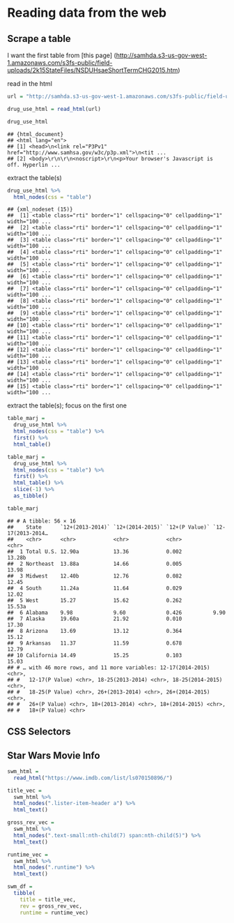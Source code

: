 Reading data from the web
================

## Scrape a table

I want the first table from \[this page\]
(<http://samhda.s3-us-gov-west-1.amazonaws.com/s3fs-public/field-uploads/2k15StateFiles/NSDUHsaeShortTermCHG2015.htm>)

read in the html

``` r
url = "http://samhda.s3-us-gov-west-1.amazonaws.com/s3fs-public/field-uploads/2k15StateFiles/NSDUHsaeShortTermCHG2015.htm"

drug_use_html = read_html(url)

drug_use_html
```

    ## {html_document}
    ## <html lang="en">
    ## [1] <head>\n<link rel="P3Pv1" href="http://www.samhsa.gov/w3c/p3p.xml">\n<tit ...
    ## [2] <body>\r\n\r\n<noscript>\r\n<p>Your browser's Javascript is off. Hyperlin ...

extract the table(s)

``` r
drug_use_html %>%
  html_nodes(css = "table")
```

    ## {xml_nodeset (15)}
    ##  [1] <table class="rti" border="1" cellspacing="0" cellpadding="1" width="100 ...
    ##  [2] <table class="rti" border="1" cellspacing="0" cellpadding="1" width="100 ...
    ##  [3] <table class="rti" border="1" cellspacing="0" cellpadding="1" width="100 ...
    ##  [4] <table class="rti" border="1" cellspacing="0" cellpadding="1" width="100 ...
    ##  [5] <table class="rti" border="1" cellspacing="0" cellpadding="1" width="100 ...
    ##  [6] <table class="rti" border="1" cellspacing="0" cellpadding="1" width="100 ...
    ##  [7] <table class="rti" border="1" cellspacing="0" cellpadding="1" width="100 ...
    ##  [8] <table class="rti" border="1" cellspacing="0" cellpadding="1" width="100 ...
    ##  [9] <table class="rti" border="1" cellspacing="0" cellpadding="1" width="100 ...
    ## [10] <table class="rti" border="1" cellspacing="0" cellpadding="1" width="100 ...
    ## [11] <table class="rti" border="1" cellspacing="0" cellpadding="1" width="100 ...
    ## [12] <table class="rti" border="1" cellspacing="0" cellpadding="1" width="100 ...
    ## [13] <table class="rti" border="1" cellspacing="0" cellpadding="1" width="100 ...
    ## [14] <table class="rti" border="1" cellspacing="0" cellpadding="1" width="100 ...
    ## [15] <table class="rti" border="1" cellspacing="0" cellpadding="1" width="100 ...

extract the table(s); focus on the first one

``` r
table_marj = 
  drug_use_html %>% 
  html_nodes(css = "table") %>% 
  first() %>%
  html_table() 
```

``` r
table_marj = 
  drug_use_html %>% 
  html_nodes(css = "table") %>% 
  first() %>% 
  html_table() %>%
  slice(-1) %>% 
  as_tibble()

table_marj
```

    ## # A tibble: 56 × 16
    ##    State      `12+(2013-2014)` `12+(2014-2015)` `12+(P Value)` `12-17(2013-2014…
    ##    <chr>      <chr>            <chr>            <chr>          <chr>            
    ##  1 Total U.S. 12.90a           13.36            0.002          13.28b           
    ##  2 Northeast  13.88a           14.66            0.005          13.98            
    ##  3 Midwest    12.40b           12.76            0.082          12.45            
    ##  4 South      11.24a           11.64            0.029          12.02            
    ##  5 West       15.27            15.62            0.262          15.53a           
    ##  6 Alabama    9.98             9.60             0.426          9.90             
    ##  7 Alaska     19.60a           21.92            0.010          17.30            
    ##  8 Arizona    13.69            13.12            0.364          15.12            
    ##  9 Arkansas   11.37            11.59            0.678          12.79            
    ## 10 California 14.49            15.25            0.103          15.03            
    ## # … with 46 more rows, and 11 more variables: 12-17(2014-2015) <chr>,
    ## #   12-17(P Value) <chr>, 18-25(2013-2014) <chr>, 18-25(2014-2015) <chr>,
    ## #   18-25(P Value) <chr>, 26+(2013-2014) <chr>, 26+(2014-2015) <chr>,
    ## #   26+(P Value) <chr>, 18+(2013-2014) <chr>, 18+(2014-2015) <chr>,
    ## #   18+(P Value) <chr>

## CSS Selectors

## Star Wars Movie Info

``` r
swm_html = 
  read_html("https://www.imdb.com/list/ls070150896/")
```

``` r
title_vec = 
  swm_html %>%
  html_nodes(".lister-item-header a") %>%
  html_text()

gross_rev_vec = 
  swm_html %>%
  html_nodes(".text-small:nth-child(7) span:nth-child(5)") %>%
  html_text()

runtime_vec = 
  swm_html %>%
  html_nodes(".runtime") %>%
  html_text()

swm_df = 
  tibble(
    title = title_vec,
    rev = gross_rev_vec,
    runtime = runtime_vec)
```
